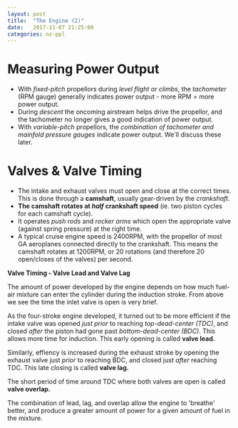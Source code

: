 ```yaml
---
layout: post
title:  "The Engine (2)"
date:   2017-11-07 21:25:00
categories: nz-ppl
---
```


# Measuring Power Output

 * With *fixed-pitch* propellors during *level flight or climbs*, the *tachometer*
   (RPM gauge) generally indicates power output - more RPM = more power output.
 * During *descent* the oncoming airstream helps drive the propellor, and the
   tachometer no longer gives a good indication of power output.
 * With *variable-pitch* propellors, the *combination of tachometer and mainfold
   pressure gauges* indicate power output. We'll discuss these later.

# Valves & Valve Timing

 * The intake and exhaust valves must open and close at the correct times. This is
   done through a **camshaft**, usually gear-driven by the *crankshaft*.
 * **The camshaft rotates at *half* crankshaft speed** (ie. two piston cycles for
   each camshaft cycle).
 * It operates *push rods* and *rocker arms* which open the appropriate valve
   (against spring pressure) at the right time.
 * A typical cruise engine speed is 2400RPM, with the propellor of most GA aeroplanes
   connected directly to the crankshaft. This means the camshaft rotates at 1200RPM,
   or 20 rotations (and therefore 20 open/closes of the valves) per second.

**Valve Timing - Valve Lead and Valve Lag**

The amount of power developed by the engine depends on how much fuel-air mixture can
enter the cylinder during the induction stroke. From above we see the time the
inlet valve is open is very brief.

As the four-stroke engine developed, it turned out to be more efficient if the
intake valve was opened *just prior* to reaching *top-dead-center (TDC)*, and
closed *after* the piston had gone past *bottom-dead-center (BDC)*. This allows
more time for induction. This early opening is called **valve lead.**

Similarly, effiency is increased during the exhaust stroke by opening the exhaust
valve just *prior* to reaching BDC, and closed just *after* reaching TDC. This
late closing is called **valve lag.**

The short period of time around TDC where both valves are open is called
**valve overlap.**

The combination of lead, lag, and overlap allow the engine to 'breathe' better,
and produce a greater amount of power for a given amount of fuel in the mixture.
